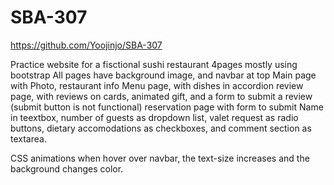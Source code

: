 # SBA-307
https://github.com/Yoojinjo/SBA-307

Practice website for a fisctional sushi restaurant
4pages mostly using bootstrap
All pages have background image, and navbar at top
Main page with Photo, restaurant info
Menu page, with dishes in accordion 
review page, with reviews on cards, animated gift, and a form to submit a review (submit button is not functional)
reservation page with form to submit Name in teextbox, number of guests as dropdown list, valet request as radio buttons, dietary accomodations as checkboxes, and comment section as textarea.

CSS animations when hover over navbar, the text-size increases and the background changes color.
